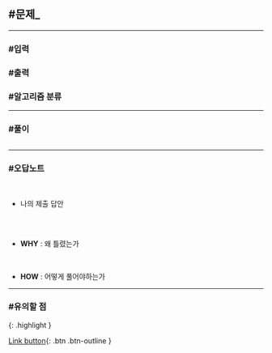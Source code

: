 ## #문제_

> 

---

### #입력

> 

### #출력

> 

### #알고리즘 분류

> 

---

### #풀이

```java

```

---

### #오답노트

<br/>

- 나의 제출 답안

```java

```

<br/>

- **WHY** : 왜 틀렸는가

> 

<br/>

- **HOW** : 어떻게 풀어야하는가

> 

---

### #유의할 점

{: .highlight }
> 

> 

[Link button](){: .btn .btn-outline }